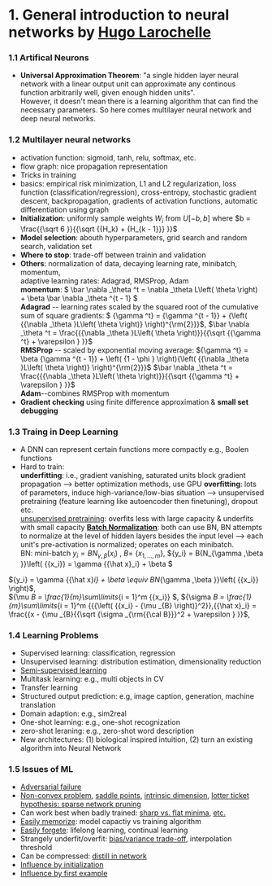# 1. General introduction to neural networks by [Hugo Larochelle](http://www.dmi.usherb.ca/~larocheh/index_en.html)
### 1.1 Artifical Neurons
* **Universal Approximation Theorem**: "a single hidden layer neural network with a linear output unit can approximate any continous function arbitrarily well, given enough hidden units".  <br>
However, it doesn't mean there is a learning algorithm that can find the necessary parameters. So here comes multilayer neural network and deep neural networks.
### 1.2 Multilayer neural networks <br>
  * activation function: sigmoid, tanh, relu, softmax, etc.
  * flow graph: nice propagation representation
 * Tricks in training 
  * basics: empirical risk minimization, L1 and L2 regularization, loss function (classification/regression), cross-entropy, stochastic gradient descent, backpropagation, gradients of activation functions, automatic differentiation using graph
  * **Initialization**: uniformly sample weights $W_i$ from $U[-b,b]$ where $b = \frac{{\sqrt 6 }}{{\sqrt {{H_k} + {H_{k - 1}}} }}$
  * **Model selection**: abouth hyperparameters, grid search and random search, validation set
  * **Where to stop**: trade-off between trainin and validation
  * **Others**: normalization of data, decaying learning rate, minibatch, momentum, <br>
  adaptive learning rates: Adagrad, RMSProp, Adam <br>
  **momentum**: $ \bar \nabla _\theta ^t = \nabla _\theta L\left( \theta  \right) + \beta \bar \nabla _\theta ^{t - 1} $   <br>
  **Adagrad** -- learning rates scaled by the squared root of the cumulative sum of square gradients:
  $ {\gamma ^t} = {\gamma ^{t - 1}} + {\left( {{\nabla _\theta }L\left( \theta  \right)} \right)^{\rm{2}}}$, 
  $\bar \nabla _\theta ^t = \frac{{{\nabla _\theta }L\left( \theta  \right)}}{{\sqrt {{\gamma ^t} + \varepsilon } }}$ <br>
  **RMSProp** -- scaled by exponential moving average: 
  ${\gamma ^t} = \beta {\gamma ^{t - 1}} + \left( {1 - \phi } \right){\left( {{\nabla _\theta }L\left( \theta  \right)} \right)^{\rm{2}}}$
  $\bar \nabla _\theta ^t = \frac{{{\nabla _\theta }L\left( \theta  \right)}}{{\sqrt {{\gamma ^t} + \varepsilon } }}$ <br>
  **Adam**--combines RMSProp with momentum
  * **Gradient checking** using finite difference approximation & **small set debugging**
### 1.3 Traing in Deep Learning
 * A DNN can represent certain functions more compactly e.g., Boolen functions
 * Hard to train: <br> 
 **underfitting**: i.e., gradient vanishing, saturated units block gradient propagation --> better optimization methods, use GPU
 **overfitting**: lots of parameters, induce high-variance/low-bias situation --> unsupervised pretraining (feature learning like autoencoder then finetuning), dropout etc. <br>
 [unsupervised pretraining](http://www.jmlr.org/papers/volume11/erhan10a/erhan10a.pdf): overfits less with large capacity & underfits with small capacity
 [**Batch Normalization**](https://kopernio.com/viewer?doi=arXiv:1502.03167&route=6): both can use BN, BN attempts to normalize at the level of hidden layers besides the input level --> each unit's
 pre-activation is normalized; operates on each minibatch. <br>
 BN: mini-batch ${y_i} = B{N_{\gamma ,\beta }}\left( {{x_i}} \right)$ ,  $B =$ {$x_{1,...,m}$},  ${y_i} = B{N_{\gamma ,\beta }}\left( {{x_i}} = \gamma {{\hat x}_i} + \beta $
 
 
 ${y_i} = \gamma {{\hat x}_i} + \beta  \equiv BN_{\gamma ,\beta }}\left( {{x_i}} \right)$, <br>
 ${\mu _B = \frac{1}{m}\sum\limits_{i = 1}^m {{x_i}} $, ${\sigma _B = \frac{1}{m}\sum\limits_{i = 1}^m {{{\left( {{x_i} - {\mu _{B} \right)}^2}}$,${{\hat x}_i} = \frac{{x - {\mu _{B}{{\sqrt {\sigma _{\rm{{\cal B}}}^2 + \varepsilon } }}$, 

### 1.4 Learning Problems
* Supervised learning: classification, regression
* Unsupervised learning: distribution estimation, dimensionality reduction
* [Semi-supervised learning](https://www.jianshu.com/p/7e2bd0999055)
* Multitask learning: e.g., multi objects in CV
* Transfer learning
* Structured output prediction: e.g, image caption, generation, machine translation
* Domain adaption: e.g., sim2real
* One-shot learning: e.g., one-shot recognization
* zero-shot leraning: e.g., zero-shot word description
* New architectures: (1) biological inspired intuition, (2) turn an existing algorithm into Neural Network

### 1.5 Issues of ML
* [Adversarial failure](https://kopernio.com/viewer?doi=arxiv:1312.6199&route=6)
* [Non-convex problem](http://papers.nips.cc/paper/5486-identifying-and-attacking-the-saddle-point-problem-in-high-dimensional-non-convex-optimization.pdf), 
[saddle points](https://kopernio.com/viewer?doi=arxiv:1412.6544&route=6), 
[intrinsic dimension](https://kopernio.com/viewer?doi=arxiv:1804.08838&route=6), 
[lotter ticket hypothesis: sparse network pruning](https://kopernio.com/viewer?doi=arxiv:1803.03635&route=6)
* Can work best when badly trained: [sharp vs. flat minima](https://kopernio.com/viewer?doi=10.1162/neco.1997.9.1.1&route=1), [etc.](https://kopernio.com/viewer?doi=arxiv:1609.04836&route=6)
* [Easily memorize](https://kopernio.com/viewer?doi=arxiv:1611.03530&route=6): model capactiy vs training algorithm
* [Easily forgete](https://kopernio.com/viewer?doi=10.1073/pnas.1611835114&route=7): lifelong learning, continual learning
* Strangely underfit/overfit: [bias/variance trade-off](https://kopernio.com/viewer?doi=arxiv:1812.11118&route=6), interpolation threshold
* Can be compressed: [distill in network](https://kopernio.com/viewer?doi=arxiv:1503.02531&route=6)
* [Influence by initialization](http://www.jmlr.org/papers/volume11/erhan10a/erhan10a.pdf)
* [Influence by first example](http://www.jmlr.org/papers/volume11/erhan10a/erhan10a.pdf)


 
 


